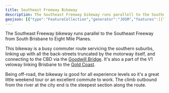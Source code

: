 ```yaml
---
title: Southeast Freeway Bikeway
description: The Southeast Freeway bikeway runs parallell to the Southeast Freeway from South Brisbane to Eight Mile Planes.
geojson: [{"type":"FeatureCollection","generator":"JOSM","features":[{"type":"Feature","properties":{"bicycle":"yes","highway":"path"},"geometry":{"type":"LineString","coordinates":[[153.04692532038786,-27.516773680016783],[153.04647304428855,-27.516301781776257],[153.04326277079934,-27.514878209817685],[153.0415751964983,-27.513884221898977],[153.04007022004282,-27.512293619035383],[153.03899165358308,-27.510391539262333],[153.0401454688656,-27.50983536937222],[153.04040460384405,-27.50916822353913],[153.04154859633053,-27.5081850319471],[153.04181464109487,-27.50710744387067],[153.042506357482,-27.504629737827155],[153.04352619574513,-27.5026789966744],[153.0432158101868,-27.501577756560067],[153.04234673062345,-27.500633827691637],[153.04260390722894,-27.499099926014175],[153.0416727030471,-27.498994243107653]]}},{"type":"Feature","properties":{"bicycle":"3","highway":"residential"},"geometry":{"type":"LineString","coordinates":[[153.0416727030471,-27.498994243107653],[153.04077912327668,-27.498819031749594]]}},{"type":"Feature","properties":{"bicycle":"yes","highway":"path"},"geometry":{"type":"LineString","coordinates":[[153.08956183810062,-27.571229712968705],[153.08970372864158,-27.571139310785664],[153.0894554201949,-27.570895617573466],[153.08920711174824,-27.56998765906675],[153.0890031440956,-27.56972431038875],[153.0867949725519,-27.568380043111542],[153.0814563409484,-27.564897449546326],[153.07780709359804,-27.562660827235835],[153.07724839959306,-27.561984721539037],[153.07465889722056,-27.559669421066562],[153.0725527095032,-27.557255796096108]]}},{"type":"Feature","properties":{"bicycle":"yes","highway":"path"},"geometry":{"type":"LineString","coordinates":[[153.08987665773836,-27.571595251471106],[153.08956183810062,-27.571229712968705]]}},{"type":"Feature","properties":{"bicycle":"yes","highway":"path"},"geometry":{"type":"LineString","coordinates":[[153.0725527095032,-27.557255796096108],[153.07243298935936,-27.55732262356031],[153.0694665902374,-27.55380036767204],[153.06956044812006,-27.553769288878247]]}},{"type":"Feature","properties":{"bicycle":"yes","highway":"path"},"geometry":{"type":"LineString","coordinates":[[153.10083326794813,-27.58474989643738],[153.10037212369,-27.58440405204826],[153.10019476051383,-27.58414466804069],[153.10046080527812,-27.583975675099662],[153.10100619704494,-27.58327612015508],[153.10113035126827,-27.582376124365684],[153.1018043313378,-27.58120493974743],[153.1019861285934,-27.580073044743084],[153.10184867213184,-27.5796996740374],[153.09974248441443,-27.576905248723072],[153.09972918217622,-27.576673359317],[153.0988246299776,-27.575513904934315],[153.09737025193277,-27.574260108270042],[153.0955079385827,-27.57307704561484],[153.09263465512825,-27.57159918198602],[153.09176557556486,-27.571221851912256],[153.09126009051275,-27.571186477151322],[153.08987665773836,-27.571595251471106]]}},{"type":"Feature","properties":{"bicycle":"yes","highway":"path"},"geometry":{"type":"LineString","coordinates":[[153.05436104872652,-27.52495199766308],[153.0541102193173,-27.524365316022752],[153.0541258961554,-27.52385648533532],[153.05257075381806,-27.521509716609685],[153.05223213411557,-27.521309516011186],[153.0514545629469,-27.520141671922303],[153.0510030700103,-27.51985248956549],[153.04941030326154,-27.519507694223122],[153.04947935012518,-27.519294368824397]]}},{"type":"Feature","properties":{"bicycle":"yes","highway":"path"},"geometry":{"type":"LineString","coordinates":[[153.0285657330836,-27.47891783515504],[153.02851252413072,-27.479311217408622],[153.02737739980307,-27.48003503708487],[153.026401902334,-27.481577071840036],[153.02531998695915,-27.48212779330678],[153.02597623071114,-27.482568368497645],[153.02805137987264,-27.481923239940564],[153.0289914047065,-27.48230087662764],[153.03037483748088,-27.482269406953172],[153.03037483748088,-27.48286732923068],[153.03126165336184,-27.48401596028839],[153.0305344643394,-27.484550935048347],[153.03145675285566,-27.484849890400042],[153.0316873249847,-27.48571528289624],[153.03156317076136,-27.486486263210534],[153.03273376772427,-27.48903518011428],[153.03287565826523,-27.491096298169317],[153.03358511097002,-27.492354977243107],[153.03534100641443,-27.49361364192765],[153.0363697128364,-27.494463232455097],[153.038533543586,-27.497279420833515],[153.03767824470484,-27.497178149939195],[153.03766570323435,-27.497467391898567],[153.04095470386312,-27.497934627304364],[153.0407540403357,-27.498260022218975],[153.0406223548959,-27.4987578467652],[153.04077912327668,-27.498819031749594]]}},{"type":"Feature","properties":{"bicycle":"yes","highway":"path"},"geometry":{"type":"LineString","coordinates":[[153.0576193707096,-27.534552820130326],[153.05776986835514,-27.535314600908443],[153.0581335709986,-27.5360569150541],[153.05950395602963,-27.540709221093326],[153.0616234459852,-27.544334115630626],[153.06426615731056,-27.547597204726824],[153.06577817838757,-27.550250850291636],[153.06630139975738,-27.55028623179938],[153.06647876293357,-27.55054176457242],[153.0666827305862,-27.550490658065375],[153.06695320942993,-27.55067935889626],[153.06956044812006,-27.553769288878247]]}},{"type":"Feature","properties":{"bicycle":"yes","highway":"path"},"geometry":{"type":"LineString","coordinates":[[153.04947935012518,-27.519294368824397],[153.04905367850228,-27.519223585839725],[153.048951694676,-27.518995507023646],[153.04753722334576,-27.518519685901854],[153.0471470243581,-27.51837418647014],[153.04743523951944,-27.516966371216167],[153.04692532038786,-27.516773680016783]]}}]}]
---
```

The Southeast Freeway bikeway runs parallel to the Southeast Freeway from South Brisbane to Eight Mile Planes.

This bikeway is a busy commuter route servicing the southern suburbs, linking up with all the back-streets truncated by the motorway itself, and connecting to the CBD via the <a href="../goodwill-bridge/">Goodwill Bridge</a>. It's also a part of the V1 veloway linking Brisbane to the <a href="../gold-coast/">Gold Coast</a>.

Being off-road, the bikeway is good for all experience levels so it's a great little weekend tour or an excellent commute to work. The climb outbound from the river at the city end is the steepest section along the route.
